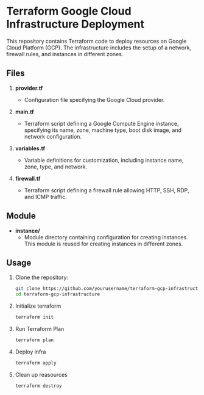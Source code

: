 # Terraform Google Cloud Infrastructure Deployment

This repository contains Terraform code to deploy resources on Google Cloud Platform (GCP). The infrastructure includes the setup of a network, firewall rules, and instances in different zones.

## Files

1. **provider.tf**
   - Configuration file specifying the Google Cloud provider.

2. **main.tf**
   - Terraform script defining a Google Compute Engine instance, specifying its name, zone, machine type, boot disk image, and network configuration.

3. **variables.tf**
   - Variable definitions for customization, including instance name, zone, type, and network.

4. **firewall.tf**
   - Terraform script defining a firewall rule allowing HTTP, SSH, RDP, and ICMP traffic.

## Module

- **instance/**
  - Module directory containing configuration for creating instances. This module is reused for creating instances in different zones.

## Usage

1. Clone the repository:

   ```bash
   git clone https://github.com/yourusername/terraform-gcp-infrastructure.git
   cd terraform-gcp-infrastructure
   ```

2. Initialize terraform
    ```bash
    terraform init
    ```

3. Run Terraform Plan
    ```bash
    terraform plan
    ```

4. Deploy infra
    ```bash
    terraform apply
    ```

5. Clean up reasources
    ```bash
    terraform destroy
    ```
